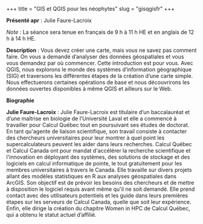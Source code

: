 +++
title = "GIS et QGIS pour les néophytes"
slug = "gisqgisfr"
+++

**Présenté apr** : Julie Faure-Lacroix

*Note* : La séance sera tenue en français de 9 h à 11 h HE et en anglais de 12 h à 14 h HE.

**Description** : Vous devez créer une carte, mais vous ne savez pas comment faire. On vous a demandé d’analyser des données géospatiales et vous vous demandez par où commencer. Cette introduction est pour vous. Avec QGIS, nous explorons le monde des systèmes d’information géographique (SIG) et traversons les différentes étapes de la création d’une carte simple. Nous effectuerons certaines opérations de base et nous découvrirons les données ouvertes disponibles à même QGIS et ailleurs sur le Web.

**Biographie**

**Julie Faure-Lacroix** : Julie Faure-Lacroix est titulaire d’un baccalauréat et d’une maîtrise en biologie de l’Université Laval et elle a commencé à travailler pour Calcul Québec tout en poursuivant ses études de doctorat. En tant qu'agente de liaison scientifique, son travail consiste à contacter des chercheurs universitaires pour leur montrer à quel point les supercalculateurs peuvent les aider dans leurs recherches. Calcul Québec et Calcul Canada ont pour mandat d'accélérer la recherche scientifique et l'innovation en déployant des systèmes, des solutions de stockage et des logiciels en calcul informatique de pointe, le tout gratuitement pour les membres universitaires à travers le Canada. Elle travaille sur divers projets allant des modèles statistiques en R aux analyses géospatiales dans ArcGIS. Son objectif est de prévoir les besoins des chercheurs et de mettre à disposition le logiciel requis avant même qu'il ne soit demandé. Elle prend contact avec des utilisateurs potentiels et les guide dans leurs premières étapes sur les serveurs de Calcul Canada, quelle que soit leur expérience. Enfin, elle dirige la création du chapitre Women in HPC de Calcul Québec, qui a obtenu le statut actuel d’affilié.
